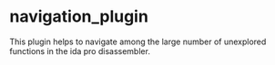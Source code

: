 # navigation_plugin
This plugin helps to navigate among the large number of unexplored functions in the ida pro disassembler.
